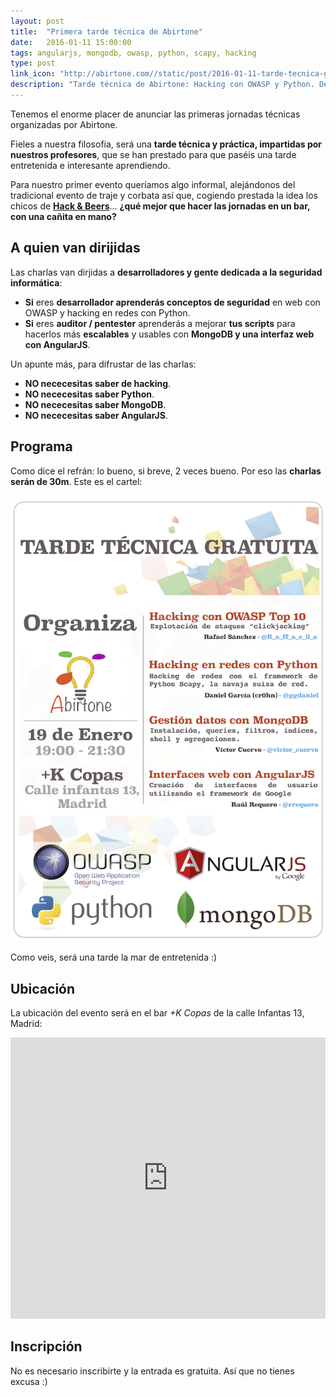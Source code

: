 ```yaml
---
layout: post
title:  "Primera tarde técnica de Abirtone"
date:   2016-01-11 15:00:00
tags: angularjs, mongodb, owasp, python, scapy, hacking
type: post
link_icon: "http://abirtone.com//static/post/2016-01-11-tarde-tecnica-gratuita/cartel.png"
description: "Tarde técnica de Abirtone: Hacking con OWASP y Python. Desarrollo con AngularJS y MongoDB"
---
```


Tenemos el enorme placer de anunciar las primeras jornadas técnicas organizadas por Abirtone. 

Fieles a nuestra filosofía, será una **tarde técnica y práctica, impartidas por nuestros profesores**, que se han prestado para que paséis una tarde entretenida e interesante aprendiendo. 

Para nuestro primer evento queríamos algo informal, alejándonos del tradicional evento de traje y corbata así que, cogiendo prestada la idea los chicos de [**Hack & Beers**](https://twitter.com/hackandbeers)... **¿qué mejor que hacer las jornadas en un bar, con una cañita en mano?**

## A quien van dirijidas

Las charlas van dirjidas a **desarrolladores y gente dedicada a la seguridad informática**:

- **Si** eres **desarrollador aprenderás conceptos de seguridad** en web con OWASP y hacking en redes con Python.
- **Si** eres **auditor / pentester** aprenderás a mejorar **tus scripts** para hacerlos más **escalables** y usables con **MongoDB y una interfaz web con AngularJS**.

Un apunte más, para difrustar de las charlas:

- **NO nececesitas saber de hacking**.
- **NO nececesitas saber Python**.
- **NO nececesitas saber MongoDB**.
- **NO nececesitas saber AngularJS**.

## Programa 

Como dice el refrán: lo bueno, si breve, 2 veces bueno. Por eso las **charlas serán de 30m**. Este es el cartel:

[![cartel](/static/post/2016-01-11-tarde-tecnica-gratuita/cartel.png)](/static/post/2016-01-11-tarde-tecnica-gratuita/cartel.pdf)

Como veis, será una tarde la mar de entretenida :) 

## Ubicación

La ubicación del evento será en el bar *+K Copas* de la calle Infantas 13, Madrid:

<iframe src="https://www.google.com/maps/embed?pb=!1m14!1m8!1m3!1d12149.894834507752!2d-3.6988345!3d40.4205084!3m2!1i1024!2i768!4f13.1!3m3!1m2!1s0x0%3A0x76ce8103e02790e4!2s%2BKCOPAS+CHUECA!5e0!3m2!1ses!2ses!4v1452515712486" width="100%" height="450" frameborder="0" style="border:0" allowfullscreen></iframe>

## Inscripción

No es necesario inscribirte y la entrada es gratuita. Así que no tienes excusa :)